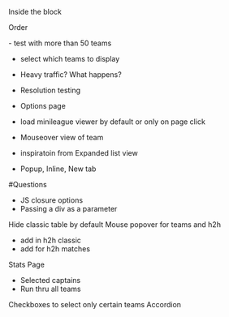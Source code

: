 Inside the block
  <!-- - Fix transfer list link -->
  <!-- - Include transfer list view -->
  <!-- - Current Gameweek points -->
  <!-- Added overall points in the box -->

Order
<!-- - Ranking order -->
<!-- - Gameweek order -->
<!-- More teams
 -->  - test with more than 50 teams
  <!-- - Next page to take to the next level -->
<!-- - H2H view -->

- select which teams to display


- Heavy traffic? What happens?
- Resolution testing
- Options page
 - load minileague viewer by default or only on page click

- Mouseover view of team
- inspiratoin from Expanded list view
- Popup, Inline, New tab


#Questions
- JS closure options
- Passing a div as a parameter


Hide classic table by default
Mouse popover for teams and h2h
  - add in h2h classic
  - add for h2h matches

Stats Page
  - Selected captains
  - Run thru all teams

Checkboxes to select only certain teams
Accordion
